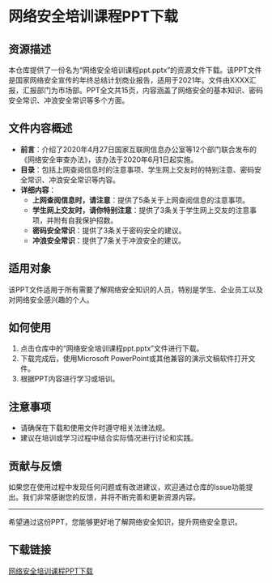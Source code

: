 # 网络安全培训课程PPT下载

## 资源描述

本仓库提供了一份名为“网络安全培训课程ppt.pptx”的资源文件下载。该PPT文件是国家网络安全宣传的年终总结计划商业报告，适用于2021年。文件由XXXX汇报，汇报部门为市场部。PPT全文共15页，内容涵盖了网络安全的基本知识、密码安全常识、冲浪安全常识等多个方面。

## 文件内容概述

- **前言**：介绍了2020年4月27日国家互联网信息办公室等12个部门联合发布的《网络安全审查办法》，该办法于2020年6月1日起实施。
- **目录**：包括上网查阅信息时的注意事项、学生网上交友时的特别注意、密码安全常识、冲浪安全常识等内容。
- **详细内容**：
  - **上网查阅信息时，请注意**：提供了5条关于上网查阅信息的注意事项。
  - **学生网上交友时，请你特别注意**：提供了3条关于学生网上交友的注意事项，并附有自我保护招数。
  - **密码安全常识**：提供了3条关于密码安全的建议。
  - **冲浪安全常识**：提供了7条关于冲浪安全的建议。

## 适用对象

该PPT文件适用于所有需要了解网络安全知识的人员，特别是学生、企业员工以及对网络安全感兴趣的个人。

## 如何使用

1. 点击仓库中的“网络安全培训课程ppt.pptx”文件进行下载。
2. 下载完成后，使用Microsoft PowerPoint或其他兼容的演示文稿软件打开文件。
3. 根据PPT内容进行学习或培训。

## 注意事项

- 请确保在下载和使用文件时遵守相关法律法规。
- 建议在培训或学习过程中结合实际情况进行讨论和实践。

## 贡献与反馈

如果您在使用过程中发现任何问题或有改进建议，欢迎通过仓库的Issue功能提出。我们非常感谢您的反馈，并将不断完善和更新资源内容。

---

希望通过这份PPT，您能够更好地了解网络安全知识，提升网络安全意识。

## 下载链接

[网络安全培训课程PPT下载](https://pan.quark.cn/s/335f38f4da4b)